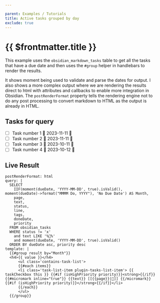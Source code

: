 ```yaml
---

parent: Examples / Tutorials
title: Active tasks grouped by day
exclude: true
---
```

# {{ $frontmatter.title }}

This example uses the `obsidian_markdown_tasks` table to get all the tasks that have a due date and then uses the `#group` helper in handlebars to render the results.

It shows moment being used to validate and parse the dates for output. I also shows a more complex output where we are rendering the results direct to html with attributes and callbacks to enable more integration in Obsidian. The `postRenderFormat` property tells the rendering engine not to do any post processing to convert markdown to HTML as the output is already in HTML.

## Tasks for query

- [ ] Task number 1 📅 2023-11-11 📜
- [ ] Task number 2 📅 2023-11-11 📜
- [ ] Task number 3 📅 2023-10-11 📜
- [ ] Task number 4 📅 2023-10-12 📜

## Live Result

```qatt
postRenderFormat: html
query: |
  SELECT
    IIF(moment(dueDate, 'YYYY-MM-DD', true).isValid(), moment(dueDate)->format("MMMM Do, YYYY"), 'No Due Date') AS Month,
    page,
    text,
    status,
    line,
    tags,
    doneDate,
    priority
  FROM obsidian_tasks
  WHERE status != 'x'
    and text LIKE '%📜%'
    and moment(dueDate, 'YYYY-MM-DD', true).isValid()
  ORDER BY dueDate asc, priority desc
template: |
  {{#group result by="Month"}}
  <h4>{{ value }}</h4>
      <ul class='contains-task-list'>
      {{#each items}}
      <li class='task-list-item plugin-tasks-list-item'> {{ taskCheckbox this }} {{#if (isHighPriority priority)}}<strong>{{/if}} {{#micromark inline="true"}} {{text}} [[{{page}}|📝]] {{/micromark}} {{#if (isHighPriority priority)}}</strong>{{/if}}</li>
      {{/each}}
      </ul>
  {{/group}}
```

